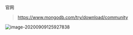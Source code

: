 官网

> https://www.mongodb.com/try/download/community

![image-20200909125927838](http://img.wukang0718.com/6aa5d763-233b-4207-b3ce-1f506ebdf8ba.png)